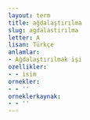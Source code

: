 ```yaml
---
layout: term
title: ağdalaştırılma
slug: agdalastirilma
letter: A
lisan: Türkçe
anlamlar:
- Ağdalaştırılmak işi
ozellikler:
- - isim
ornekler:
- - ''
orneklerkaynak:
- - ''
---
```

